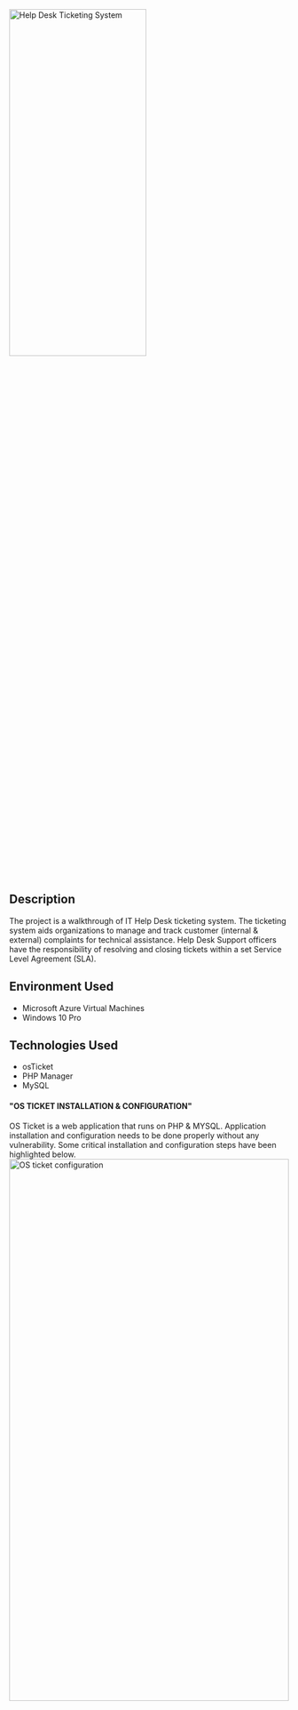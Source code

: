 <img src="https://i.imgur.com/kkwbHsi.jpg" height="40%" width="70%" alt="Help Desk Ticketing System"/>
<h2>Description</h2>
The project is a walkthrough of IT Help Desk ticketing system. The ticketing system aids organizations to manage and track customer (internal & external) complaints for technical assistance. Help Desk Support officers have the responsibility of resolving and closing tickets within a set Service Level Agreement (SLA).
<br />
<h2>Environment Used </h2>
<ul>
  <li>Microsoft Azure Virtual Machines</li>
  <li>Windows 10 Pro</li>
</ul> 
<h2>Technologies Used</h2>
<ul>
  <li>osTicket</li>
  <li>PHP Manager</li>
  <li>MySQL</li>
</ul> 
<h4><b>"OS TICKET INSTALLATION & CONFIGURATION"</b></h4>
OS Ticket is a web application that runs on PHP & MYSQL. Application installation and configuration needs to be done properly without any vulnerability. Some critical installation and configuration steps have been highlighted below.
<br/>
<img src="https://i.imgur.com/fa0fNDm.jpg" height="50%" width="100%" alt="OS ticket configuration"/>
<img src="https://i.imgur.com/yZtYUuG.png" height="50%" width="100%" alt="OS ticket configuration"/>
<img src="https://i.imgur.com/b2wAX63.png" height="40%" width="70%" alt="OS ticket configuration"/>
Correct <b>File Permission</b> during installation is important to avoid configuration error.
<img src="https://i.imgur.com/D11Ilyv.png" height="40%" width="70%" alt="OS ticket file permission"/>
<img src="https://i.imgur.com/uNV3VXu.png" height="40%" width="70%" alt="OS ticket file permission"/>
<b>osTicket</b> roles administration, Users Access and SLAs creation.
<img src="https://i.imgur.com/ap8RH2h.png" height="40%" width="70%" alt="OS Ticket Role creation"/>
<img src="https://i.imgur.com/L5Jx5dQ.png" height="40%" width="70%" alt="OS Ticket Role creation"/>
<h4><b>osTicket creation, flow and ticket closure</b></h4>
<img src="https://i.imgur.com/ZdSLmRu.png" height="40%" width="70%" alt="OS Ticket open status"/>
